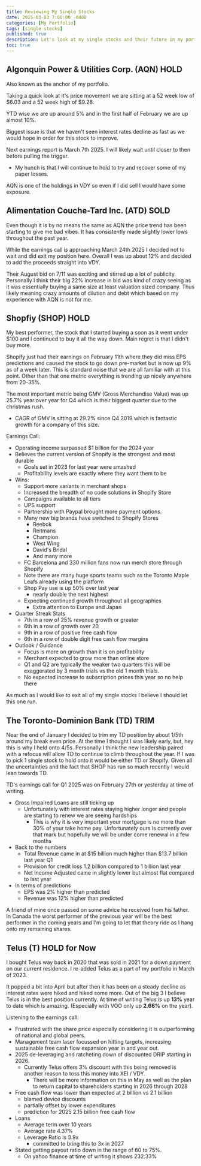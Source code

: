 ```yaml
---
title: Reviewing My Single Stocks
date: 2025-03-03 7:00:00 -0400
categories: [My Portfolio]
tags: [single stocks]
published: true
description: Let's look at my single stocks and their future in my portfolio
toc: true
---
```


## Algonquin Power & Utilities Corp. (AQN) **HOLD**
Also known as the anchor of my portfolio.

Taking a quick look at it's price movement we are sitting at a 52 week low of $6.03 and a 52 week high of $9.28.

YTD wise we are up around 5% and in the first half of February we are up almost 10%.

Biggest issue is that we haven't seen interest rates decline as fast as we would hope in order for this stock to improve.

Next earnings report is March 7th 2025. I will likely wait until closer to then before pulling the trigger.
- My hunch is that I will continue to hold to try and recover some of my paper losses.

AQN is one of the holdings in VDY so even if I did sell I would have some exposure.


## Alimentation Couche-Tard Inc. (ATD) **SOLD**
Even though it is by no means the same as AQN the price trend has been starting to give me bad vibes. It has consistently made slightly lower lows throughout the past year.

While the earnings call is approaching March 24th 2025 I decided not to wait and did exit my position here. Overall I was up about 12% and decided to add the proceeds straight into VDY.

Their August bid on 7/11 was exciting and stirred up a lot of publicity.
Personally I think their big 22% increase in bid was kind of crazy seeing as it was essentially buying a same size at least valuation sized company.
Thus likely meaning crazy amounts of dilution and debt which based on my experience with AQN is not for me.


## Shopfiy (SHOP) **HOLD**
My best performer, the stock that I started buying a soon as it went under $100 and I continued to buy it all the way down. Main regret is that I didn't buy more.

Shopify just had their earnings on February 11th where they did miss EPS predictions and caused the stock to go down pre-market but is now up 9% as of a week later.
This is standard noise that we are all familiar with at this point. Other than that one metric everything is trending up nicely anywhere from 20-35%.

The most important metric being GMV (Gross Merchandise Value) was up 25.7% year over year for Q4 which is their biggest quarter due to the christmas rush.
- CAGR of GMV is sitting at 29.2% since Q4 2019 which is fantastic growth for a company of this size.

Earnings Call:
- Operating income surpassed $1 billion for the 2024 year
- Believes the current version of Shopify is the strongest and most durable
  - Goals set in 2023 for last year were smashed
  - Profitability levels are exactly where they want them to be
- Wins:
  - Support more variants in merchant shops
  - Increased the breadth of no code solutions in Shopify Store
  - Campaigns available to all tiers
  - UPS support
  - Partnership with Paypal brought more payment options.
  - Many new big brands have switched to Shopify Stores
    - Reebok
    - Reitmans
    - Champion
    - West Wing
    - David's Bridal
    - And many more
  - FC Barcelona and 330 million fans now run merch store through Shopify
  - Note there are many huge sports teams such as the Toronto Maple Leafs already using the platform
  - Shop Pay use is up 50% over last year
    - nearly double the next highest
  - Expecting continued growth throughout all geographies
    - Extra attention to Europe and Japan
- Quarter Streak Stats
  - 7th in a row of 25% revenue growth or greater
  - 6th in a row of growth over 20
  - 9th in a row of positive free cash flow
  - 6th in a row of double digit free cash flow margins
- Outlook / Guidance
  - Focus is more on growth than it is on profitability
  - Merchant expected to grow more than online store
  - Q1 and Q2 are typically the weaker two quarters this will be exaggerated by 3 month trials vs the old 1 month trials.
  - No expected increase to subscription prices this year so no help there

As much as I would like to exit all of my single stocks I believe I should let this one run.


## The Toronto-Dominion Bank (TD) **TRIM**
Near the end of January I decided to trim my TD position by about 1/5th around my break even price. At the time I thought I was likely early, but, hey this is why  I held onto 4/5s. Personally I think the new leadership paired with a refocus will allow TD to continue to climb throughout the year. If I was to pick 1 single stock to hold onto it would be either TD or Shopify. Given all the uncertainties and the fact that SHOP has run so much recently I would lean towards TD.

TD's earnings call for Q1 2025 was on February 27th or yesterday at time of writing.
- Gross Impaired Loans are still ticking up
  - Unfortunately with interest rates staying higher longer and people are starting to renew we are seeing hardships
    - This is why it is very important your mortgage is no more than 30% of your take home pay. Unfortunately ours is currently over that mark but hopefully we will be under come renewal in a few months
- Back to the numbers
  - Total Revenue came in at $15 billion much higher than $13.7 billion last year Q1
  - Provision for credit loss 1.2 billion compared to 1 billion last year
  - Net Income Adjusted came in slightly lower but almost flat compared to last year
- In terms of predictions
  - EPS was 2% higher than predicted
  - Revenue was 12% higher than predicted

A friend of mine once passed on some advice he received from his father. In Canada the worst performer of the previous year will be the best performer in the coming years and I'm going to let that theory ride as I hang onto my remaining shares.

## Telus (T) **HOLD for Now**

I bought Telus way back in 2020 that was sold in 2021 for a down payment on our current residence. I re-added Telus as a part of my portfolio in March of 2023.

It popped a bit into April but after then it has been on a steady decline as interest rates were hiked and hiked some more.
Out of the big 3 I believe Telus is in the best position currently.
At time of writing Telus is up **13%** year to date which is amazing. (Especially with VOO only up **2.66%** on the year).

Listening to the earnings call:
- Frustrated with the share price especially considering it is outperforming of national and global peers.
- Management team laser focussed on hitting targets, increasing sustainable free cash flow expansion year in and year out.
- 2025 de-leveraging and ratcheting down of discounted DRIP starting in 2026.
  - Currently Telus offers 3% discount with this being removed is another reason to toss this money into XEI / VDY.
    - There will be more information on this in May as well as the plan to return capital to shareholders starting in 2026 through 2028
- Free cash flow was lower than expected at 2 billion vs 2.1 billion
  - blamed device discounts
  - partially offset by lower expenditures
  - prediction for 2025 2.15 billion free cash flow
- Loans
  - Average term over 10 years
  - Average rate 4.37%
  - Leverage Ratio is 3.9x
    - committed to bring this to 3x in 2027
- Stated getting payout ratio down in the range of 60 to 75%.
  - On yahoo finance at time of writing it shows 232.33%